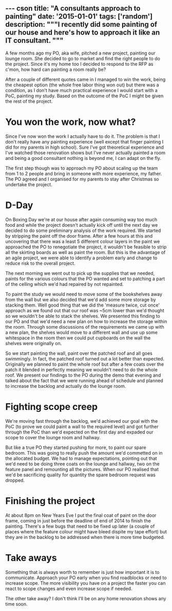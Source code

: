 --- cson
title: "A consultants approach to painting"
date: '2015-01-01'
tags: ['random']
description: """I recently did some painting of our house and here's how to approach it like an IT consultant.
"""
---

A few months ago my PO, aka wife, pitched a new project, painting our lounge room. She decided to go to market and find the right people to do the project. Since it's my home too I decided to respond to the RFP as c'mon, how hard can painting a room really be?

After a couple of different quotes came in I managed to win the work, being the cheapest option (the whole free labor thing won out) but there was a condition, as I don't have much practical experience I would start with a PoC, painting my study. Based on the outcome of the PoC I might be given the rest of the project.

# You won the work, now what?

Since I've now won the work I actually have to do it. The problem is that I don't really have any painting experience (well except that finger painting I did for my parents in high school). Sure I've got theoretical experience and I've watched those renovation shows but I've never actually painted a room and being a good consultant nothing is beyond me, I can adapt on the fly.

The first step though was to approach my PO about scaling up the team from 1 to 2 people and bring in someone with more experience, my father. The PO agreed and I organised for my parents to stay after Christmas so undertake the project.

# D-Day

On Boxing Day we're at our house after again consuming way too much food and while the project doesn't actually kick off until the next day we decided to do some preliminary analysis of the work required. We started by stripping the paint off the door frame. After a few hours at this and uncovering that there was a least 5 different colour layers in the paint we approached the PO to renegotiate the project, it wouldn't be feasible to strip all the skirting boards as well as paint the room. But this is the advantage of an agile project, we were able to identify a problem early and change to reduce risk to the overall project.

The next morning we went out to pick up the supplies that we needed, paints for the various colours that the PO wanted and set to patching a part of the celling which we'd had repaired by not repainted.

To paint the study we would need to move some of the bookshelves away from the wall but we also decided that we'd add some more storage by stacking them. Well good thing that we did the 'measure twice, cut once' approach as we found out that our roof was ~5cm lower than we'd thought so we wouldn't be able to stack the shelves. We presented this finding to our PO and that we'd need a new plan on how to increase the storage within the room. Through some discussions of the requirements we came up with a new plan, the shelves would move to a different wall and use up some whitespace in the room then we could put cupboards on the wall the shelves were originally on.

So we start painting the wall, paint over the patched roof and all goes swimmingly. In fact, the patched roof turned out a lot better than expected. Originally we planned to paint the whole roof but after a few coats over the patch it blended in perfectly meaning we wouldn't need to do the whole roof. We present our findings to the PO during the demo that evening and talked about the fact that we were running ahead of schedule and planned to increase the backlog and actually do the lounge room.

# Fighting scope creep

We're moving fast through the backlog, we'd achieved our goal with the PoC (to prove we could paint a wall to the required level) and got further through the PoC than we'd expected on the first day and expaded our scope to cover the lounge room and hallway.

But like a true PO they started pushing for more, to paint our spare bedroom. This was going to really push the amount we'd commetted on in the allocated budget. We had to manage expectations, pointing out that we'd need to be doing three coats on the lounge and hallway, two on the feature panel and remounting all the pictures. When our PO realised that we'd be sacrificing quality for quantity the spare bedroom request was dropped.

# Finishing the project

At about 8pm on New Years Eve I put the final coat of paint on the door frame, coming in just before the deadline of end of 2014 to finish the painting. There's a few bugs that need to be fixed up later (a couple of places where the feature colour might have bleed dispite my tape effort) but they are in the backlog to be addressed when there is more time budgeted.

# Take aways

Something that is always worth to remember is just how important it is to communicate. Approach your PO early when you find roadblocks or need to increase scope. The more visibility you have on a project the faster you can react to scope changes and even increase scope if needed.

The other take away? I don't think I'll be on any home renovation shows any time soon.
